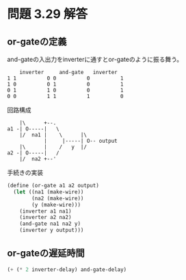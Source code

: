 # 問題 3.29 解答

## or-gateの定義

and-gateの入出力をinverterに通すとor-gateのように振る舞う。

```
    inverter     and-gate   inverter
1 1          0 0          0          1
1 0          0 1          0          1
0 1          1 0          0          1
0 0          1 1          1          0
```

回路構成

```
    |\      +--.
a1 -| O-----|   \
    |/  na1 |    \      |\
            |     |-----| O-- output
    |\      |    /   y  |/
a2 -| O-----|   /
    |/  na2 +--'
```

手続きの実装

```scheme
(define (or-gate a1 a2 output)
  (let ((na1 (make-wire))
        (na2 (make-wire))
        (y (make-wire)))
    (inverter a1 na1)
    (inverter a2 na2)
    (and-gate na1 na2 y)
    (inverter y output)))
```

## or-gateの遅延時間

```scheme
(+ (* 2 inverter-delay) and-gate-delay)
```
